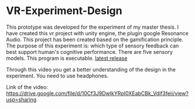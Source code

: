# VR-Experiment-Design
This prototype was developed for the experiment of my master thesis. I have created this vr project with unity engine, the plugin google Resonance Audio. This project has been created based on the gamification principle. The purpose of this experiment is: which type of sensory feedback can best support human's cognitive performance. There are five sensory models. This program is executable. [latest release](https://github.com/MomoVCHH/VR-Experiment-Design/releases/latest)

Through this video you get a better understanding of the design in the experiment.
You need to use headphones.

Link of the video: https://drive.google.com/file/d/10Cf3J9DwIkYRpI0XEabCBk_Vdif3feii/view?usp=sharing
